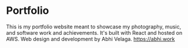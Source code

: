 # Portfolio

This is my portfolio website meant to showcase my photography, music, and software work and achievements. 
It's built with React and hosted on AWS.
Web design and development by Abhi Velaga.
https://abhi.work
